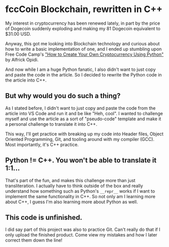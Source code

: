 # fccCoin Blockchain, rewritten in C++
My interest in cryptocurrency has been renewed lately, in part by the price of Dogecoin suddenly exploding and making my 81 Dogecoin equivalent to $31.00 USD.

Anyway, this got me looking into Blockchain technology and curious about how to write a basic implementation of one, and I ended up stumbling upon Free Code Camp's ["How to Create Your Own Cryptocurrency Using Python"](https://www.freecodecamp.org/news/create-cryptocurrency-using-python/) by Alfrick Opidi.

And now while I am a huge Python fanatic, I also didn't want to just copy and paste the code in the article.
So I decided to rewrite the Python code in the article into C++.

## But why would you do such a thing?
As I stated before, I didn't want to just copy and paste the code from the article into VS Code and run it and be like "Heh, cool". I wanted to challenge myself and use the article as a sort of "pseudo-code" template and make it a personal challenge to translate it into C++.

This way, I'll get practice with breaking up my code into Header files, Object Oriented Programming, Git, and tooling around with my compiler (GCC). Most importantly, it's C++ practice.
## Python != C++. You won't be able to translate it 1:1...
That's part of the fun, and makes this challenge more than just transliteration.  I actually have to think outside of the box and really understand how something such as Python's `__repr__` works if I want to implement the same functionality in C++.
So not only am I learning more about C++, I guess I'm also learning more about Python as well.

## This code is unfinished.
I did say part of this project was also to practice Git. Can't really do that if I only upload the finished product. Come view my mistakes and how I later correct them down the line! 

